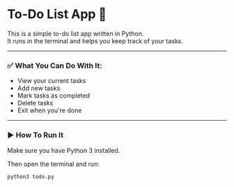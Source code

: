 # To-Do List App 📝

This is a simple to-do list app written in Python.  
It runs in the terminal and helps you keep track of your tasks.

---

### ✅ What You Can Do With It:
- View your current tasks
- Add new tasks
- Mark tasks as completed
- Delete tasks
- Exit when you're done

---

### ▶️ How To Run It

Make sure you have Python 3 installed.

Then open the terminal and run:

```bash
python3 todo.py
